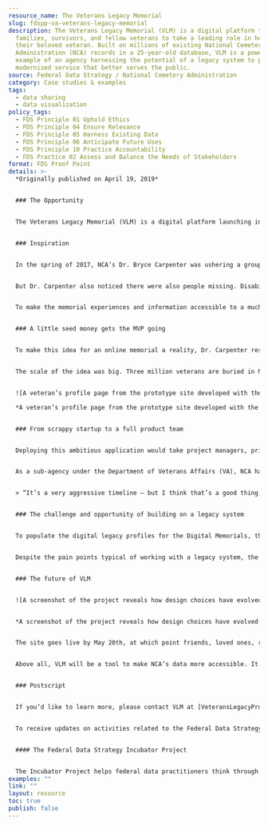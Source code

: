 ```yaml
---
resource_name: The Veterans Legacy Memorial
slug: fdspp-va-veterans-legacy-memorial
description: The Veterans Legacy Memorial (VLM) is a digital platform to help
  families, survivors, and fellow veterans to take a leading role in honoring
  their beloved veteran. Built on millions of existing National Cemetery
  Administration (NCA) records in a 25-year-old database, VLM is a powerful
  example of an agency harnessing the potential of a legacy system to provide a
  modernized service that better serves the public.
source: Federal Data Strategy / National Cemetery Administration
category: Case studies & examples
tags:
  - data sharing
  - data visualization
policy_tags:
  - FDS Principle 01 Uphold Ethics
  - FDS Principle 04 Ensure Relevance
  - FDS Principle 05 Harness Existing Data
  - FDS Principle 06 Anticipate Future Uses
  - FDS Principle 10 Practice Accountability
  - FDS Practice 02 Assess and Balance the Needs of Stakeholders
format: FDS Proof Point
details: >-
  *Originally published on April 19, 2019*


  ### The Opportunity


  The Veterans Legacy Memorial (VLM) is a digital platform launching in late May 2019 that will enable families, survivors, and fellow veterans to take a leading role in honoring their beloved veteran. The site will help the National Cemetery Administration (NCA) build up the community around memorialization, improve on-site cemetery experiences, and extend the experience to people accessing the memorials online. The development of this ambitious project, from inspiration to full-featured platform, took less than two years. Built on millions of existing NCA records in a 25-year-old database, VLM is a powerful example of an agency harnessing the potential of a legacy system to provide a modernized service that better serves the public.


  ### Inspiration


  In the spring of 2017, NCA’s Dr. Bryce Carpenter was ushering a group of college students and professors around the Florida National Cemetery, one of over 100 cemeteries NCA manages. Looking out over the 150,000+ plots, he was struck by the variety of visitors. Veterans’ family members, service organization personnel and volunteers, research scholars, Civil War reenactors, grade-school students on field trips, and many others were there to remember, research, inspire, and serve.


  But Dr. Carpenter also noticed there were also people missing. Disability, distance, and other logistical difficulties can make traveling to a deceased service member’s memorial site difficult or impossible for many who would like to do so.


  To make the memorial experiences and information accessible to a much larger community, Dr. Carpenter proposed developing digital counterparts to the physical memorials that NCA maintains. Each fallen service member would have a profile pre-populated with public information from NCA databases, allowing family members, students, and others to learn about the individual without necessarily making a physical cemetery trip. Loved ones could input additional details in the veteran’s digital memorial, providing further richness and fidelity to the veteran’s preserved legacy.


  ### A little seed money gets the MVP going


  To make this idea for an online memorial a reality, Dr. Carpenter responded to an RFI from the Veterans Affairs Center for Innovation (VACI), now the VA Innovation Center (VIC), winning $500,000 to develop a prototype. The startup capital allowed him to work with a contractor to build a mock-up of the digital legacy product.


  The scale of the idea was big. Three million veterans are buried in NCA cemeteries, and Dr. Carpenter was proposing to have a detailed, expandable profile for each of them. The IT considerations – server strain, database connections, permissions provisioning – were intimidating. But in starting with a minimum viable product (MVP), rather than an enterprise IT solution, the team was able to put aside the technical distractions, instead focusing on what users could experience on the site. They created a demonstration for what the eventual site would look like and how users could interact with it, and they determined what the full-fledged version might cost, all within a roughly eight month timeframe. Creating and testing this prototype helped the team confirm that existing NCA data could provide the information needed to populate veteran profiles.


  ![A veteran’s profile page from the prototype site developed with the help of VA proposal funding.](../../assets/media/2019-04-19-image001.png "A veteran’s profile page from the prototype site developed with the help of VA proposal funding.")\

  *A veteran’s profile page from the prototype site developed with the help of VA proposal funding.*


  ### From scrappy startup to a full product team


  Deploying this ambitious application would take project managers, privacy and security teams, Section 508 compliance specialists, designers, engineers, architects, and integrators. In other words, it would take a lot of funding.


  As a sub-agency under the Department of Veterans Affairs (VA), NCA had no IT accounts of the size needed for this type of large project. And Departmental IT dollars for the year were already allocated to other efforts. The MVP proved an important demonstration tool for Dr. Carpenter and his small team to convince leadership to reprogram funding for the project, as the leaders were on board with the objective of repurposing existing NCA data to make veteran memorial information accessible to a much wider community. Once leadership provided the go-ahead, Dr. Carpenter was able to assemble a team of dedicated professionals, and the pace of development sped up considerably.


  > “It’s a very aggressive timeline – but I think that’s a good thing, if it had been 5 years it would have turned out like any other government project – bloated and delayed. The short timeline, however, has forced us to inject clarity into the process and get a quick consensus to move forward. We have been hitting every benchmark in our dev timeline early.” — Dr. Carpenter


  ### The challenge and opportunity of building on a legacy system


  To populate the digital legacy profiles for the Digital Memorials, the development team needed a comprehensive data source, and they turned to The Burial Operations Support System, or BOSS, one of NCA’s vast databases. Launched in 1994, BOSS is the system NCA personnel use to schedule burials, assign plots, order headstones, and complete other administrative functions. While the 25-year-old system has held up well for the tasks it was designed to handle, it was not designed for the use that Dr. Carpenter had in mind and lacks some modern features, such as geospatial information to help people find the physical locations affiliated with each record it maintains.


  Despite the pain points typical of working with a legacy system, the development team was able to establish the necessary interlinkages for the memorial application, as well as improve BOSS’s functioning more generally. The team has, for instance, already developed protocols for mapping cemeteries and incorporating this information into BOSS.


  ### The future of VLM


  ![A screenshot of the project reveals how design choices have evolved since development of the MVP and how NCA data are rendered human-readable.](../../assets/media/2019-04-19-image002.png "A screenshot of the project reveals how design choices have evolved since development of the MVP and how NCA data are rendered human-readable.")


  *A screenshot of the project reveals how design choices have evolved since development of the MVP and how NCA data are rendered human-readable.*


  The site goes live by May 20th, at which point friends, loved ones, researchers, and everyone in between will be able to view profiles and help add to existing information on the legacies left behind by our fallen veterans. But the project doesn’t stop there. The team plans to expand the platform to include veterans buried in cemeteries maintained by state and local governments, and, eventually, those buried in private cemeteries as well. The permissions structure will also evolve to allow living service members to plan out who will administer their digital memorials when they pass on. The team will continue to develop the product, enabling more customization and features to help everyone get the most out of NCA’s existing information and the shared knowledge of online visitors.


  Above all, VLM will be a tool to make NCA’s data more accessible. It will improve the on-site national cemetery experience by reframing how we memorialize Veterans. NCA’s mission is to memorialize Veterans in perpetuity, and Dr. Carpenter’s project will include the American public in that shared national expression.


  ### Postscript


  If you’d like to learn more, please contact VLM at [VeteransLegacyProgram@va.gov](mailto:VeteransLegacyProgram@va.gov). You can also check out NCA’s [data.va.gov data story](https://www.data.va.gov/story/national-cemetery-administration) for more about its coverage, mission, and locations.


  To receive updates on activities related to the Federal Data Strategy, please [sign up for the newsletter](https://public.govdelivery.com/accounts/USGSA/subscribers/new?topic_id=USGSA_756).


  #### The Federal Data Strategy Incubator Project


  The Incubator Project helps federal data practitioners think through how to improve government services, enabling the public to get the most out of federal data. This Proof Point and others will highlight the many successes and challenges data innovators face every day, revealing valuable lessons learned to share with data practitioners throughout government.
examples: ""
link: ""
layout: resource
toc: true
publish: false
---
```

